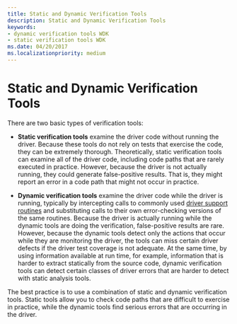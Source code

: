 ```yaml
---
title: Static and Dynamic Verification Tools
description: Static and Dynamic Verification Tools
keywords:
- dynamic verification tools WDK
- static verification tools WDK
ms.date: 04/20/2017
ms.localizationpriority: medium
---
```


# Static and Dynamic Verification Tools


There are two basic types of verification tools:

-   **Static verification tools** examine the driver code without running the driver. Because these tools do not rely on tests that exercise the code, they can be extremely thorough. Theoretically, static verification tools can examine all of the driver code, including code paths that are rarely executed in practice. However, because the driver is not actually running, they could generate false-positive results. That is, they might report an error in a code path that might not occur in practice.

-   **Dynamic verification tools** examine the driver code while the driver is running, typically by intercepting calls to commonly used [driver support routines](/windows-hardware/drivers/ddi/index) and substituting calls to their own error-checking versions of the same routines. Because the driver is actually running while the dynamic tools are doing the verification, false-positive results are rare. However, because the dynamic tools detect only the actions that occur while they are monitoring the driver, the tools can miss certain driver defects if the driver test coverage is not adequate. At the same time, by using information available at run time, for example, information that is harder to extract statically from the source code, dynamic verification tools can detect certain classes of driver errors that are harder to detect with static analysis tools.

The best practice is to use a combination of static and dynamic verification tools. Static tools allow you to check code paths that are difficult to exercise in practice, while the dynamic tools find serious errors that are occurring in the driver.

 

